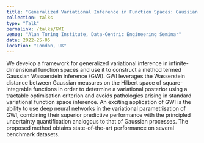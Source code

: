 ```yaml
---
title: "Generalized Variational Inference in Function Spaces: Gaussian Measures meet Bayesian Deep Learning "
collection: talks
type: "Talk"
permalink: /talks/GWI
venue: "Alan Turing Institute, Data-Centric Engineering Seminar"
date: 2022-25-05
location: "London, UK"
---
```


We develop a framework for generalized variational inference in infinite-dimensional function spaces and use it to construct a method termed Gaussian Wasserstein inference (GWI). GWI leverages the Wasserstein distance between Gaussian measures on the Hilbert space of square-integrable functions in order to determine a variational posterior using a tractable optimisation criterion and avoids pathologies arising in standard variational function space inference. An exciting application of GWI is the ability to use deep neural networks in the variational parametrisation of GWI, combining their superior predictive performance with the principled uncertainty quantification analogous to that of Gaussian processes. The proposed method obtains state-of-the-art performance on several benchmark datasets.
